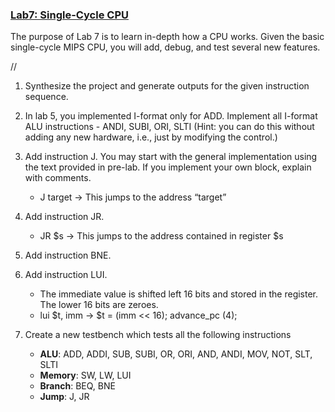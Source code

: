 ### <ins>Lab7: Single-Cycle CPU</ins>

The purpose of Lab 7 is to learn in-depth how a CPU works. Given the basic single-cycle MIPS CPU, you will add, debug, and test several new features.

//

1. Synthesize the project and generate outputs for the given instruction sequence.

2. In lab 5, you implemented I-format only for ADD. Implement all I-format ALU instructions -
ANDI, SUBI, ORI, SLTI (Hint: you can do this without adding any new hardware, i.e., just by
modifying the control.)

3. Add instruction J. You may start with the general implementation using the text provided in
pre-lab. If you implement your own block, explain with comments. 
    * J target -> This jumps to the address “target”

4. Add instruction JR.
    * JR $s -> This jumps to the address contained in register $s

5. Add instruction BNE.

6. Add instruction LUI.
    *  The immediate value is shifted left 16 bits and stored in the register. The lower 16 bits
        are zeroes.
    * lui $t, imm -> $t = (imm << 16); advance_pc (4);

7. Create a new testbench which tests all the following instructions
    * __ALU__: ADD, ADDI, SUB, SUBI, OR, ORI, AND, ANDI, MOV, NOT, SLT, SLTI 
    * __Memory__: SW, LW, LUI
    * __Branch__: BEQ, BNE
    * __Jump__: J, JR
